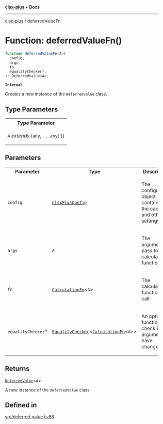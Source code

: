 [**clsx-plus**](README.md) • **Docs**

---

[clsx-plus](README.md) / deferredValueFn

# Function: deferredValueFn()

```ts
function deferredValueFn<A>(
  config,
  args,
  fn,
  equalityChecker?,
): DeferredValue<A>;
```

**`Internal`**

Creates a new instance of the `DeferredValue` class.

## Type Parameters

<table>
<tr>
<th>Type Parameter</th>
</tr>
<tr>
<td>

`A` _extends_ \[`any`, `...any[]`]

</td>
</tr>
</table>

## Parameters

<table>
<tr>
<th>Parameter</th>
<th>Type</th>
<th>Description</th>
</tr>
<tr>
<td>

`config`

</td>
<td>

[`ClsxPlusConfig`](Class.ClsxPlusConfig.md)

</td>
<td>

The configuration object containing the cache and other settings

</td>
</tr>
<tr>
<td>

`args`

</td>
<td>

`A`

</td>
<td>

The arguments to pass to the calculation function

</td>
</tr>
<tr>
<td>

`fn`

</td>
<td>

[`CalculationFn`](TypeAlias.CalculationFn.md)\<`A`>

</td>
<td>

The calculation function to call

</td>
</tr>
<tr>
<td>

`equalityChecker`?

</td>
<td>

[`EqualityChecker`](TypeAlias.EqualityChecker.md)\<[`CalculationFn`](TypeAlias.CalculationFn.md)\<`A`>>

</td>
<td>

An optional function to check if the arguments have changed

</td>
</tr>
</table>

## Returns

[`DeferredValue`](Class.DeferredValue.md)\<`A`>

A new instance of the `DeferredValue` class

## Defined in

[src/deferred-value.ts:86](https://github.com/HoodieCollin/clsx-plus/blob/4d55252443bab37590ad84a6e45f55cb4343cd0f/src/deferred-value.ts#L86)
